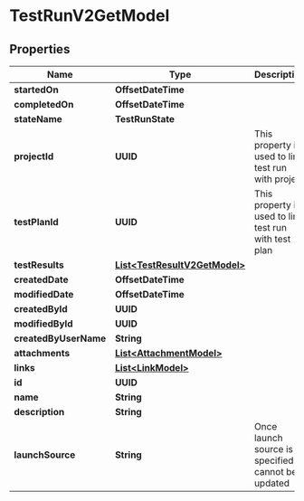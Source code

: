 

# TestRunV2GetModel


## Properties

| Name | Type | Description | Notes |
|------------ | ------------- | ------------- | -------------|
|**startedOn** | **OffsetDateTime** |  |  [optional] |
|**completedOn** | **OffsetDateTime** |  |  [optional] |
|**stateName** | **TestRunState** |  |  |
|**projectId** | **UUID** | This property is used to link test run with project |  |
|**testPlanId** | **UUID** | This property is used to link test run with test plan |  [optional] |
|**testResults** | [**List&lt;TestResultV2GetModel&gt;**](TestResultV2GetModel.md) |  |  [optional] |
|**createdDate** | **OffsetDateTime** |  |  |
|**modifiedDate** | **OffsetDateTime** |  |  [optional] |
|**createdById** | **UUID** |  |  |
|**modifiedById** | **UUID** |  |  [optional] |
|**createdByUserName** | **String** |  |  [optional] |
|**attachments** | [**List&lt;AttachmentModel&gt;**](AttachmentModel.md) |  |  |
|**links** | [**List&lt;LinkModel&gt;**](LinkModel.md) |  |  |
|**id** | **UUID** |  |  |
|**name** | **String** |  |  |
|**description** | **String** |  |  [optional] |
|**launchSource** | **String** | Once launch source is specified it cannot be updated |  [optional] |



